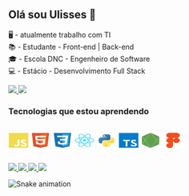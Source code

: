 ## Olá sou Ulisses 👋

🖥️ - atualmente trabalho com TI <br>
📚 - Estudante - Front-end | Back-end <br>
🎓 - Escola DNC - Engenheiro de Software <br>
💻 - Estácio - Desenvolvimento Full Stack


<div>
  <a href="https://github.com/wlissesdias?tab=repositories">
    <img height="180em" src="https://github-readme-stats.vercel.app/api?username=wlissesdias&show_icons=true&theme=tokyonight&include_all_commits=true&count_private=true"/>
    <img height="180em" src="https://github-readme-stats.vercel.app/api/top-langs/?username=wlissesdias&layout=compact&langs_count=16&theme=tokyonight"/>
  </a>
</div>

<h3> Tecnologias que estou  aprendendo </h3> 

<div style="display: inline_block"><br>
  <img align="center" alt="Js" height="30" width="40" src="https://raw.githubusercontent.com/devicons/devicon/master/icons/javascript/javascript-plain.svg">
  <img align="center" alt="HTML" height="30" width="40" src="https://raw.githubusercontent.com/devicons/devicon/master/icons/html5/html5-original.svg">
  <img align="center" alt="CSS" height="30" width="40" src="https://raw.githubusercontent.com/devicons/devicon/master/icons/css3/css3-original.svg">
   <img align="center" alt="Rafa-React" height="30" width="40" src="https://raw.githubusercontent.com/devicons/devicon/master/icons/react/react-original.svg">
  <img align="center" alt="Rafa-Python" height="30" width="40" src="https://raw.githubusercontent.com/devicons/devicon/master/icons/python/python-original.svg">
  <img align="center" alt="Rafa-Ts" height="30" width="40" src="https://raw.githubusercontent.com/devicons/devicon/master/icons/typescript/typescript-plain.svg">
  <img align="center" alt="Rafa-Ts" height="30" width="40" src="https://raw.githubusercontent.com/devicons/devicon/master/icons/nodejs/nodejs-plain.svg">
  <img align="center" alt="Rafa-Ts" height="30" width="40" src="https://raw.githubusercontent.com/devicons/devicon/master/icons/figma/figma-plain.svg">
</div>


##

<div>
  <a href="https://www.instagram.com/wlisses_.sousa/" target="_blank">
    <img src="https://img.shields.io/badge/-Instagram-%23E4405F?style=for-the-badge&logo=instagram&logoColor=white">
  </a>
  
  <a href="https://discord.gg/RdxH8X3Su5" target="_blank">
    <img src="https://img.shields.io/badge/Discord-7289DA?style=for-the-badge&logo=discord&logoColor=white">
  </a>
  
 <a href="mailto:wlisses549@gmail.com" target="_blank">
  <img src="https://img.shields.io/badge/Gmail-%23D14836?style=for-the-badge&logo=gmail&logoColor=white">
</a>

  
  <a href="https://www.linkedin.com/in/wlisses-sousa-a5bba3206/" target="_blank">
    <img src="https://img.shields.io/badge/-LinkedIn-%230077B5?style=for-the-badge&logo=linkedin&logoColor=white">
  </a>
</div>

![Snake animation](https://github.com/wlissesdias)
